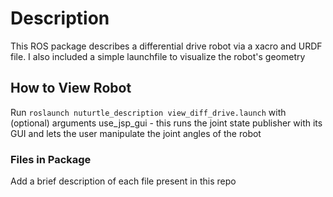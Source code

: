 # Description
This ROS package describes a differential drive robot via a xacro and URDF file. I also included a simple launchfile to visualize the robot's geometry

## How to View Robot
Run ```roslaunch nuturtle_description view_diff_drive.launch``` with (optional) arguments use_jsp_gui - this runs the joint state publisher with its GUI and lets the user manipulate the joint angles of the robot

### Files in Package
Add a brief description of each file present in this repo
